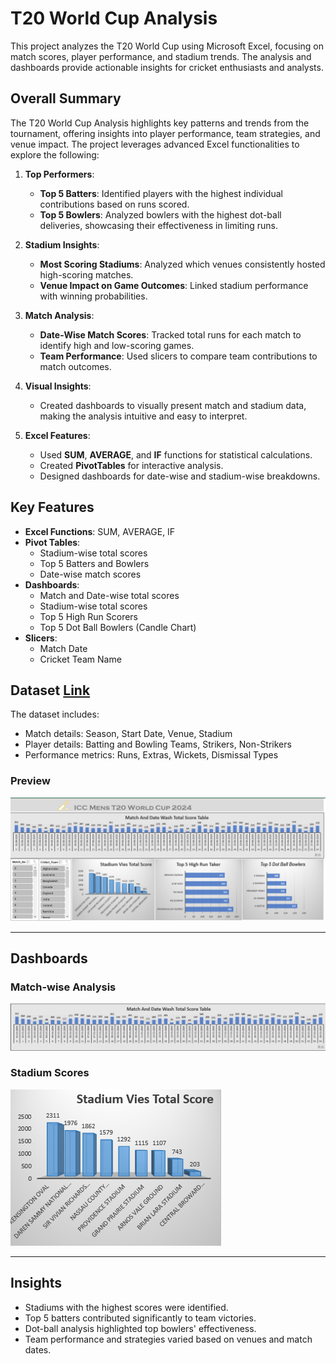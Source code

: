 # T20 World Cup Analysis

This project analyzes the T20 World Cup using Microsoft Excel, focusing on match scores, player performance, and stadium trends. The analysis and dashboards provide actionable insights for cricket enthusiasts and analysts.

## **Overall Summary**

The T20 World Cup Analysis highlights key patterns and trends from the tournament, offering insights into player performance, team strategies, and venue impact. The project leverages advanced Excel functionalities to explore the following:

1. **Top Performers**:
   - **Top 5 Batters**: Identified players with the highest individual contributions based on runs scored.
   - **Top 5 Bowlers**: Analyzed bowlers with the highest dot-ball deliveries, showcasing their effectiveness in limiting runs.

2. **Stadium Insights**:
   - **Most Scoring Stadiums**: Analyzed which venues consistently hosted high-scoring matches.
   - **Venue Impact on Game Outcomes**: Linked stadium performance with winning probabilities.

3. **Match Analysis**:
   - **Date-Wise Match Scores**: Tracked total runs for each match to identify high and low-scoring games.
   - **Team Performance**: Used slicers to compare team contributions to match outcomes.

4. **Visual Insights**:
   - Created dashboards to visually present match and stadium data, making the analysis intuitive and easy to interpret.

5. **Excel Features**:
   - Used **SUM**, **AVERAGE**, and **IF** functions for statistical calculations.
   - Created **PivotTables** for interactive analysis.
   - Designed dashboards for date-wise and stadium-wise breakdowns.

## **Key Features**
- **Excel Functions**: SUM, AVERAGE, IF
- **Pivot Tables**:
  - Stadium-wise total scores
  - Top 5 Batters and Bowlers
  - Date-wise match scores
- **Dashboards**:
  - Match and Date-wise total scores
  - Stadium-wise total scores
  - Top 5 High Run Scorers
  - Top 5 Dot Ball Bowlers (Candle Chart)
- **Slicers**:
  - Match Date
  - Cricket Team Name

## **Dataset** [Link](https://github.com/ragul-r1852/T20_WorldCup_Data.xlsx/blob/c6bae5f36a0b90f35cec11bd4e4aed256c723df2/T20%20world%20cup%20Project.xlsx)
The dataset includes:
- Match details: Season, Start Date, Venue, Stadium
- Player details: Batting and Bowling Teams, Strikers, Non-Strikers
- Performance metrics: Runs, Extras, Wickets, Dismissal Types

### **Preview**
![Dataset Preview](https://github.com/ragul-r1852/T20_WorldCup_Data.xlsx/blob/32dfac7f8404008111dd17a79b720ab5a1c787d9/Dashbord.png)

---

## **Dashboards**

### **Match-wise Analysis**
![Dashboard 1](https://github.com/ragul-r1852/T20_WorldCup_Data.xlsx/blob/655b5cf4523bc20b4c9ad0d1103cc8154f41409f/Match.png)

### **Stadium Scores**
![Dashboard 2](https://github.com/ragul-r1852/T20_WorldCup_Data.xlsx/blob/655b5cf4523bc20b4c9ad0d1103cc8154f41409f/Stadium.png)

---

## **Insights**
- Stadiums with the highest scores were identified.
- Top 5 batters contributed significantly to team victories.
- Dot-ball analysis highlighted top bowlers' effectiveness.
- Team performance and strategies varied based on venues and match dates.
